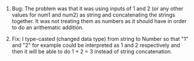 1. Bug: The problem was that it was using inputs of 1 and 2 (or any other values for num1 and num2) as string and concatenating the strings together. It was not treating them as numbers as it should have in order to do an arithematic addition.
     
2. Fix: I type-casted (changed data type) from string to Number so that "1" and "2" for example could be interpreted as 1 and 2 respectively and then it will be able to do 1 + 2 = 3 instead of string concatenation.
